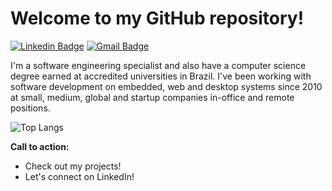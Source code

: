 # Welcome to my GitHub repository!

[![Linkedin Badge](https://img.shields.io/badge/-mazoti-blue?style=flat-square&logo=Linkedin&logoColor=white&link=https://www.linkedin.com/in/mazoti/)](https://www.linkedin.com/in/mazoti/)
[![Gmail Badge](https://img.shields.io/badge/-mazoti@gmail.com-c14438?style=flat-square&logo=Gmail&logoColor=white&link=mailto:mazoti@gmail.com)](mailto:mazoti@gmail.com)

I'm a software engineering specialist and also have a computer science degree earned at accredited universities in Brazil. I've been working with software development on embedded, web and desktop systems since 2010 at small, medium, global and startup companies in-office and remote positions.

![Top Langs](https://github-readme-stats.vercel.app/api/top-langs/?username=mazoti&hide=TeX&layout=compact)

**Call to action:**

* Check out my projects!
* Let's connect on LinkedIn!
 
